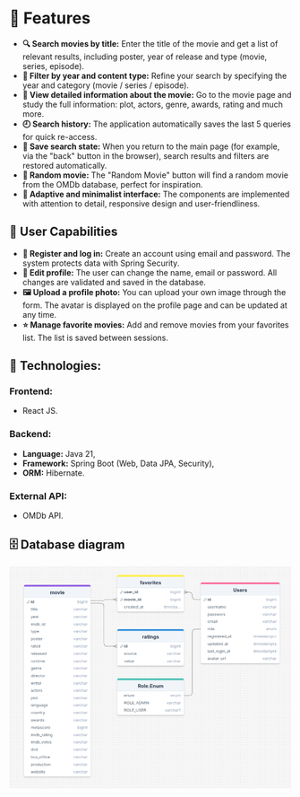 # 🧩 Features
- **🔍 Search movies by title:** Enter the title of the movie and get a list of relevant results, including poster, year of release and type (movie, series, episode).  
- **🧠 Filter by year and content type:** Refine your search by specifying the year and category (movie / series / episode).  
- **📄 View detailed information about the movie:** Go to the movie page and study the full information: plot, actors, genre, awards, rating and much more.  
- **🕘 Search history:** The application automatically saves the last 5 queries for quick re-access.  
- **💾 Save search state:** When you return to the main page (for example, via the "back" button in the browser), search results and filters are restored automatically.  
- **🎲 Random movie:** The "Random Movie" button will find a random movie from the OMDb database, perfect for inspiration.
- **🧼 Adaptive and minimalist interface:** The components are implemented with attention to detail, responsive design and user-friendliness.  

## 👤 User Capabilities
- **🔐 Register and log in:** Create an account using email and password. The system protects data with Spring Security.  
- **📝 Edit profile:** The user can change the name, email or password. All changes are validated and saved in the database.  
- **🖼️ Upload a profile photo:** You can upload your own image through the form. The avatar is displayed on the profile page and can be updated at any time.  
- **⭐ Manage favorite movies:** Add and remove movies from your favorites list. The list is saved between sessions.  

## 🔧 Technologies:
### Frontend:
- React JS.

### Backend:
- **Language:** Java 21,
- **Framework:** Spring Boot (Web, Data JPA, Security),
- **ORM:** Hibernate.

### External API:
- OMDb API.


## 🗄 Database diagram
![Database Schema Diagrsm](diagrams/database.png)